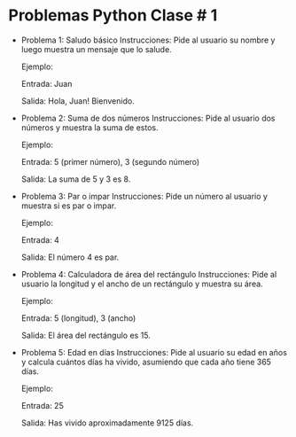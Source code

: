 # Problemas Python Clase # 1

 
- Problema 1: Saludo básico
  Instrucciones: Pide al usuario su nombre y luego muestra un mensaje que lo salude.

  Ejemplo:

  Entrada: Juan

  Salida: Hola, Juan! Bienvenido.

- Problema 2: Suma de dos números
  Instrucciones: Pide al usuario dos números y muestra la suma de estos.

  Ejemplo:

  Entrada: 5 (primer número), 3 (segundo número)

  Salida: La suma de 5 y 3 es 8.

- Problema 3: Par o impar
  Instrucciones: Pide un número al usuario y muestra si es par o impar.

  Ejemplo:

  Entrada: 4

  Salida: El número 4 es par.

- Problema 4: Calculadora de área del rectángulo
  Instrucciones: Pide al usuario la longitud y el ancho de un rectángulo y muestra su área.

  Ejemplo:

  Entrada: 5 (longitud), 3 (ancho)

  Salida: El área del rectángulo es 15.

- Problema 5: Edad en días
  Instrucciones: Pide al usuario su edad en años y calcula cuántos días ha vivido, asumiendo que cada año tiene 365 días.

  Ejemplo:

  Entrada: 25

  Salida: Has vivido aproximadamente 9125 días.

